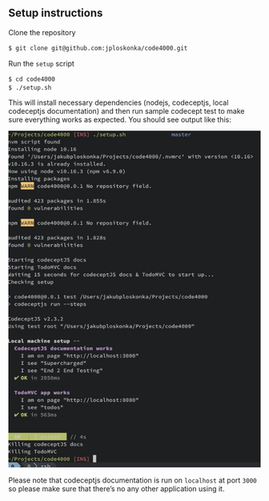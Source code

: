 ## Setup instructions

Clone the repository

``` sh
$ git clone git@github.com:jploskonka/code4000.git
```

Run the `setup` script
``` sh
$ cd code4000
$ ./setup.sh
```

This will install necessary dependencies (nodejs, codeceptjs, local codeceptjs
documentation) and then run sample codecept test to make sure everything works
as expected. You should see output like this:

![success setup output](./success-setup2.jpg)

Please note that codeceptjs documentation is run on `localhost` at port `3000`
so please make sure that there’s no any other application using it.
